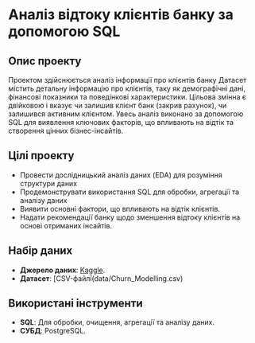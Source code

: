 # Аналіз відтоку клієнтів банку за допомогою SQL

## Опис проекту
Проектом здійснюється аналіз інформації про клієнтів банку
Датасет містить детальну інформацію про клієнтів, таку як демографічні дані, фінансові показники та поведінкові характеристики. 
Цільова змінна є двійковою і вказує чи залишив клієнт банк (закрив рахунок), чи залишився активним клієнтом. Увесь аналіз виконано за допомогою SQL для виявлення ключових факторів, що впливають на відтік та створення цінних бізнес-інсайтів.

## Цілі проекту
- Провести дослідницький аналіз даних (EDA) для розуміння структури даних
- Продемонструвати використання SQL для обробки, агрегації та аналізу даних
- Виявити основні фактори, що впливають на відтік клієнтів.
- Надати рекомендації банку щодо зменшення відтоку клієнтів на основі отриманих інсайтів.


## Набір даних
- **Джерело даних**: [Kaggle](https://www.kaggle.com/datasets/shivan118/churn-modeling-dataset).
- **Датасет**: [CSV-файлї(data/Churn_Modelling.csv)

## Використані інструменти
- **SQL**: Для обробки, очищення, агрегації та аналізу даних.
- **СУБД**: PostgreSQL.
